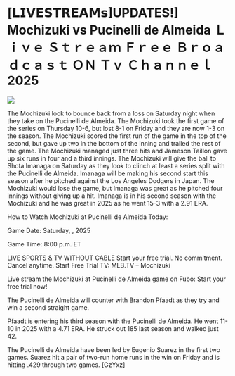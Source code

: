 # [𝗟𝗜𝗩𝗘𝗦𝗧𝗥𝗘𝗔𝗠𝘀]UPDATES!] Mochizuki vs Pucinelli de Almeida Ｌｉｖｅ Ｓｔｒｅａｍ Ｆｒｅｅ Ｂｒｏａｄｃａｓｔ ＯＮ Ｔｖ Ｃｈａｎｎｅｌ  2025  
  
  
[![](https://i.imgur.com/qSNzIqt.png)](https://movie.rssnews.media/oxuRfvdv.php)  
  
The Mochizuki look to bounce back from a loss on Saturday night when they take on the Pucinelli de Almeida. The Mochizuki took the first game of the series on Thursday 10-6, but lost 8-1 on Friday and they are now 1-3 on the season. The Mochizuki scored the first run of the game in the top of the second, but gave up two in the bottom of the inning and trailed the rest of the game. The Mochizuki managed just three hits and Jameson Taillon gave up six runs in four and a third innings. The Mochizuki will give the ball to Shota Imanaga on Saturday as they look to clinch at least a series split with the Pucinelli de Almeida. Imanaga will be making his second start this season after he pitched against the Los Angeles Dodgers in Japan. The Mochizuki would lose the game, but Imanaga was great as he pitched four innings without giving up a hit. Imanaga is in his second season with the Mochizuki and he was great in 2025 as he went 15-3 with a 2.91 ERA.

How to Watch Mochizuki at Pucinelli de Almeida Today:

Game Date: Saturday, , 2025

Game Time: 8:00 p.m. ET

LIVE SPORTS & TV WITHOUT CABLE
Start your free trial. No commitment. Cancel anytime.
Start Free Trial
TV: MLB.TV – Mochizuki

Live stream the Mochizuki at Pucinelli de Almeida game on Fubo: Start your free trial now!

The Pucinelli de Almeida will counter with Brandon Pfaadt as they try and win a second straight game.

Pfaadt is entering his third season with the Pucinelli de Almeida. He went 11-10 in 2025 with a 4.71 ERA. He struck out 185 last season and walked just 42.

The Pucinelli de Almeida have been led by Eugenio Suarez in the first two games. Suarez hit a pair of two-run home runs in the win on Friday and is hitting .429 through two games. [GzYxz]